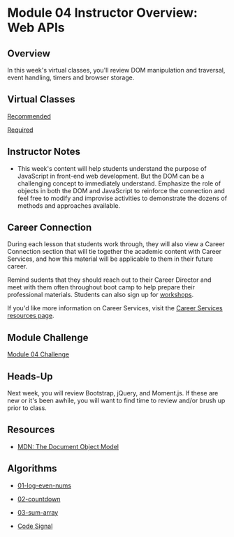# Module 04 Instructor Overview: Web APIs

## Overview

In this week's virtual classes, you'll review DOM manipulation and traversal, event handling, timers and browser storage.

## Virtual Classes

[Recommended](./04.1-RECOMMENDED.md)

[Required](./04.2-REQUIRED.md)


## Instructor Notes

* This week's content will help students understand the purpose of JavaScript in front-end web development. But the DOM can be a challenging concept to immediately understand. Emphasize the role of objects in both the DOM and JavaScript to reinforce the connection and feel free to modify and improvise activities to demonstrate the dozens of methods and approaches available.

## Career Connection

During each lesson that students work through, they will also view a Career Connection section that will tie together the academic content with Career Services, and how this material will be applicable to them in their future career.

Remind sudents that they should reach out to their Career Director and meet with them often throughout boot camp to help prepare their professional materials. Students can also sign up for [workshops](https://careerservicesonlineevents.splashthat.com/).

If you'd like more information on Career Services, visit the [Career Services resources page](http://bit.ly/CodingCS).

## Module Challenge

[Module 04 Challenge](../../01-Class-Content/02-Web-APIs/02-Challenge)

## Heads-Up

Next week, you will review Bootstrap, jQuery, and Moment.js. If these are new or it's been awhile, you will want to find time to review and/or brush up prior to class.

## Resources

* [MDN: The Document Object Model](https://developer.mozilla.org/en-US/docs/Web/API/Document_Object_Model)

## Algorithms

  * [01-log-even-nums](../../01-Class-Content/04-Web-APIs/03-Algorithms/01-log-even-nums)

  * [02-countdown](../../01-Class-Content/04-Web-APIs/03-Algorithms/02-countdown)

  * [03-sum-array](../../01-Class-Content/04-Web-APIs/03-Algorithms/03-sum-array)

  * [Code Signal](https://app.codesignal.com/public-test/YvSg9mctHApfLBuMH/qBHxbHRS4Yghf8)